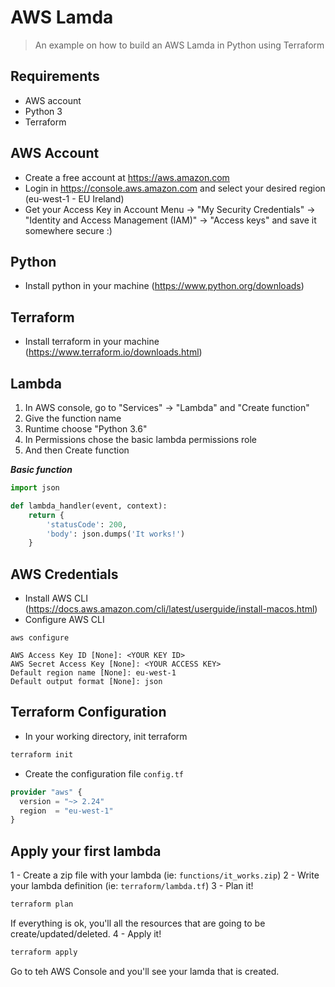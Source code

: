 # AWS Lamda
> An example on how to build an AWS Lamda in Python using Terraform

## Requirements
- AWS account
- Python 3
- Terraform

## AWS Account
- Create a free account at https://aws.amazon.com
- Login in https://console.aws.amazon.com and select your desired region (eu-west-1 - EU Ireland)
- Get your Access Key in Account Menu -> "My Security Credentials" -> "Identity and Access Management (IAM)" -> "Access keys" and save it somewhere secure :)

## Python
- Install python in your machine (https://www.python.org/downloads)

## Terraform
- Install terraform in your machine (https://www.terraform.io/downloads.html)

## Lambda
1. In AWS console, go to "Services" -> "Lambda" and "Create function"
2. Give the function name
3. Runtime choose "Python 3.6"
4. In Permissions chose the basic lambda permissions role
5. And then Create function

***Basic function***
```python
import json

def lambda_handler(event, context):
    return {
        'statusCode': 200,
        'body': json.dumps('It works!')
    }
```

## AWS Credentials
- Install AWS CLI (https://docs.aws.amazon.com/cli/latest/userguide/install-macos.html)
- Configure AWS CLI

```
aws configure
```

```
AWS Access Key ID [None]: <YOUR KEY ID>
AWS Secret Access Key [None]: <YOUR ACCESS KEY>
Default region name [None]: eu-west-1
Default output format [None]: json
```

## Terraform Configuration
- In your working directory, init terraform
```bash
terraform init
```
- Create the configuration file `config.tf`
```terraform
provider "aws" {
  version = "~> 2.24"
  region  = "eu-west-1"
}
```

## Apply your first lambda
1 - Create a zip file with your lambda (ie: `functions/it_works.zip`)
2 - Write your lambda definition (ie: `terraform/lambda.tf`)
3 - Plan it!
```bash
terraform plan
```
If everything is ok, you'll all the resources that are going to be create/updated/deleted.
4 - Apply it!
```bash
terraform apply
```
Go to teh AWS Console and you'll see your lamda that is created.

